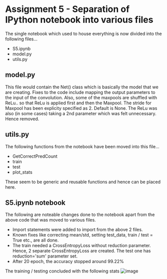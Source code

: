# Assignment 5 - Separation of IPython notebook into various files
The single notebook which used to house everything is now divided into the following files...
* S5.ipynb
* model.py
* utils.py

## model.py
This file would contain the Net() class which is basically the model that we are creating.
Fixes to the code include mapping the output parameters to the input of the convolution.
Also, some of the maxpools are shuffled with ReLu.. so that ReLu is applied first and then the Maxpool.
The stride for Maxpool has been explicity specified as 2. Default is None.
The ReLu was also (in some cases) taking a 2nd parameter which was felt unnecessary. Hence removed.

## utils.py
The following functions from the notebook have been moved into this file...
* GetCorrectPredCount
* train
* test
* plot_stats

These seem to be generic and reusable functions and hence can be placed here.

## S5.ipynb notebook
The following are noteable changes done to the notebook apart from the above code that was moved to various files.
* Import statements were added to import from the above 2 files.
* Known fixes like correcting mean/std, setting test_data, train / test = True etc., are all done.
* The train needed a CrossEntropyLoss without reduction parameter. Hence, 2 separate CrossEntropyLoss are created. The test one has reduction='sum' parameter set.
* After 20 epoch, the accuracy stopped around 99.22%

The training / testing concluded with the following stats
![image](https://github.com/tsai-praveen/era1-assignments/assets/498461/bd992b4d-94c8-4720-ad57-79620c0da93d)


